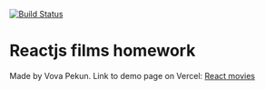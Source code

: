 [![Build Status](https://travis-ci.org/Vight86/reactjs-films-homework.svg?branch=main)](https://travis-ci.org/Vight86/reactjs-films-homework)
# Reactjs films homework
Made by Vova Pekun.
Link to demo page on Vercel:
[React movies](https://reactjs-films-homework-zeta.vercel.app/)
